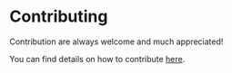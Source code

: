 # Contributing

Contribution are always welcome and much appreciated!

You can find details on how to contribute [here](https://damienharper.github.io/auditor-docs/docs/auditor-bundle/contributing.html).
